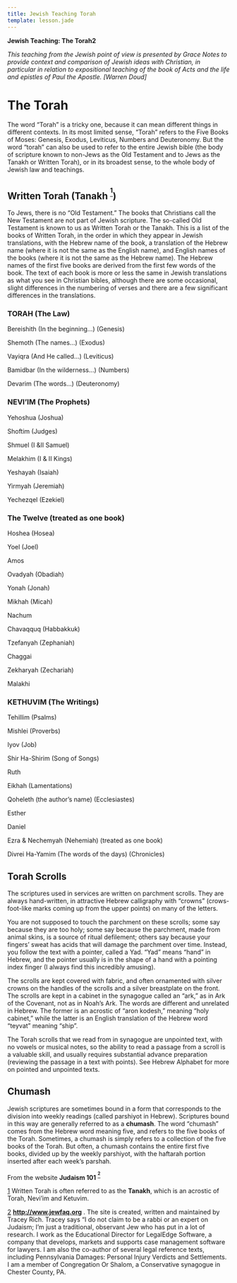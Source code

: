 ```yaml
---
title: Jewish Teaching Torah
template: lesson.jade
---
```



**Jewish Teaching: The Torah2**

*This teaching from the Jewish point of view is presented by Grace Notes
to provide context and comparison of Jewish ideas with Christian, in
particular in relation to expositional teaching of the book of Acts and
the life and epistles of Paul the Apostle. [Warren Doud]*

The Torah
=========

The word “Torah” is a tricky one, because it can mean different things
in different contexts. In its most limited sense, “Torah” refers to the
Five Books of Moses: Genesis, Exodus, Leviticus, Numbers and
Deuteronomy. But the word “torah” can also be used to refer to the
entire Jewish bible (the body of scripture known to non-Jews as the Old
Testament and to Jews as the Tanakh or Written Torah), or in its
broadest sense, to the whole body of Jewish law and teachings.

Written Torah (Tanakh <sup>**[<sup>1</sup>](#sdfootnote1sym)**</sup>)
---------------------------------------------------------------------

To Jews, there is no “Old Testament.” The books that Christians call the
New Testament are not part of Jewish scripture. The so-called Old
Testament is known to us as Written Torah or the Tanakh. This is a list
of the books of Written Torah, in the order in which they appear in
Jewish translations, with the Hebrew name of the book, a translation of
the Hebrew name (where it is not the same as the English name), and
English names of the books (where it is not the same as the Hebrew
name). The Hebrew names of the first five books are derived from the
first few words of the book. The text of each book is more or less the
same in Jewish translations as what you see in Christian bibles,
although there are some occasional, slight differences in the numbering
of verses and there are a few significant differences in the
translations.

### TORAH (The Law)

Bereishith (In the beginning…) (Genesis)

Shemoth (The names…) (Exodus)

Vayiqra (And He called…) (Leviticus)

Bamidbar (In the wilderness…) (Numbers)

Devarim (The words…) (Deuteronomy)

### NEVI’IM (The Prophets)

Yehoshua (Joshua)

Shoftim (Judges)

Shmuel (I &II Samuel)

Melakhim (I & II Kings)

Yeshayah (Isaiah)

Yirmyah (Jeremiah)

Yechezqel (Ezekiel)

### The Twelve (treated as one book)

Hoshea (Hosea)

Yoel (Joel)

Amos

Ovadyah (Obadiah)

Yonah (Jonah)

Mikhah (Micah)

Nachum

Chavaqquq (Habbakkuk)

Tzefanyah (Zephaniah)

Chaggai

Zekharyah (Zechariah)

Malakhi

### KETHUVIM (The Writings)

Tehillim (Psalms)

Mishlei (Proverbs)

Iyov (Job)

Shir Ha-Shirim (Song of Songs)

Ruth

Eikhah (Lamentations)

Qoheleth (the author’s name) (Ecclesiastes)

Esther

Daniel

Ezra & Nechemyah (Nehemiah) (treated as one book)

Divrei Ha-Yamim (The words of the days) (Chronicles)

Torah Scrolls
-------------

The scriptures used in services are written on parchment scrolls. They
are always hand-written, in attractive Hebrew calligraphy with “crowns”
(crows-foot-like marks coming up from the upper points) on many of the
letters.

You are not supposed to touch the parchment on these scrolls; some say
because they are too holy; some say because the parchment, made from
animal skins, is a source of ritual defilement; others say because your
fingers’ sweat has acids that will damage the parchment over time.
Instead, you follow the text with a pointer, called a Yad. “Yad” means
“hand” in Hebrew, and the pointer usually is in the shape of a hand with
a pointing index finger (I always find this incredibly amusing).

The scrolls are kept covered with fabric, and often ornamented with
silver crowns on the handles of the scrolls and a silver breastplate on
the front. The scrolls are kept in a cabinet in the synagogue called an
“ark,” as in Ark of the Covenant, not as in Noah’s Ark. The words are
different and unrelated in Hebrew. The former is an acrostic of “aron
kodesh,” meaning “holy cabinet,” while the latter is an English
translation of the Hebrew word “teyvat” meaning “ship”.

The Torah scrolls that we read from in synagogue are unpointed text,
with no vowels or musical notes, so the ability to read a passage from a
scroll is a valuable skill, and usually requires substantial advance
preparation (reviewing the passage in a text with points). See Hebrew
Alphabet for more on pointed and unpointed texts.

Chumash
-------

Jewish scriptures are sometimes bound in a form that corresponds to the
division into weekly readings (called parshiyot in Hebrew). Scriptures
bound in this way are generally referred to as a **chumash**. The word
“chumash” comes from the Hebrew word meaning five, and refers to the
five books of the Torah. Sometimes, a chumash is simply refers to a
collection of the five books of the Torah. But often, a chumash contains
the entire first five books, divided up by the weekly parshiyot, with
the haftarah portion inserted after each week’s parshah.

From the website **Judaism 101**
<sup>**[<sup>2</sup>](#sdfootnote2sym)**</sup>

[1](#sdfootnote1anc) Written Torah is often referred to as the
**Tanakh**, which is an acrostic of Torah, Nevi’im and Ketuvim.

[2](#sdfootnote2anc) **http://www.jewfaq.org** . The site is created,
written and maintained by Tracey Rich. Tracey says “I do not claim to be
a rabbi or an expert on Judaism; I’m just a traditional, observant Jew
who has put in a lot of research. I work as the Educational Director for
LegalEdge Software, a company that develops, markets and supports case
management software for lawyers. I am also the co-author of several
legal reference texts, including Pennsylvania Damages: Personal Injury
Verdicts and Settlements. I am a member of Congregation Or Shalom, a
Conservative synagogue in Chester County, PA.

